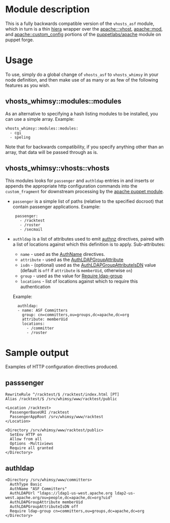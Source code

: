 Module description
==================

This is a fully backwards compatible version of the `vhosts_asf` module, which
in turn is a thin [hiera](http://docs.puppetlabs.com/hiera/latest/) wrapper
over the
[apache:::vhost](https://forge.puppetlabs.com/puppetlabs/apache#define-apachevhost),
[apache::mod](https://forge.puppetlabs.com/puppetlabs/apache#installing-arbitrary-modules),
and
[apache::custom_config](https://forge.puppetlabs.com/puppetlabs/apache#define-apachecustom_config)
portions of the 
[puppetlabs/apache](https://forge.puppetlabs.com/puppetlabs/apache)
module on puppet forge.

Usage
=====

To use, simply do a global change of `vhosts_asf` to `vhosts_whimsy` in your
node definition, and then make use of as many or as few of the following
features as you wish.

vhosts_whimsy::modules::modules
--------------------------------

As an alternative to specifying a hash listing modules to be installed, you can
use a simple array.  Example:

    vhosts_whimsy::modules::modules:
      - cgi
      - speling
      
Note that for backwards compatibility, if you specify anything other than an
array, that data will be passed through as is.
      
vhosts_whimsy::vhosts::vhosts
-----------------------------

This modules looks for `passenger` and `authldap` entries in and inserts or
appends the appropriate http configuration commands into the `custom_fragment`
for downstream processing by the [apache puppet
module](https://forge.puppetlabs.com/puppetlabs/apache#custom_fragment-1).

 * `passenger` is a simple list of paths (relative to the specified docroot)
   that contain passenger applications.  Example:
 
        passenger:
          - /racktest
          - /roster
          - /secmail
          
* `authldap` is a list of attributes used to emit
  [authnz](https://httpd.apache.org/docs/2.2/mod/mod_authnz_ldap.html)
  directives, paired with a list of locations against which this definition is
  to apply.  Sub-attributes:

    * `name` - used as the
      [AuthName](https://httpd.apache.org/docs/2.4/mod/mod_authn_core.html#authname)
      directives.
    * `attribute` - used as the
      [AuthLDAPGroupAttribute](https://httpd.apache.org/docs/2.4/mod/mod_authnz_ldap.html#authldapgroupattribute)
    * `isdn` - (optional) used as the
      [AuthLDAPGroupAttributeIsDN](https://httpd.apache.org/docs/2.4/mod/mod_authnz_ldap.html#authldapgroupattributeisdn)
      value (default is `off` if `attribute` is `memberUid`, otherwise `on`)
    * `group` - used as the value for [Require
      ldap-group](https://httpd.apache.org/docs/2.4/mod/mod_authnz_ldap.html#reqgroup)
    * `locations` - list of locations against which to require this
      authentication

  Example:

        authldap:
        - name: ASF Committers
          group: cn=committers,ou=groups,dc=apache,dc=org
          attribute: memberUid
          locations:
            - /committer
            - /roster

Sample output
=============

Examples of HTTP configuration directives produced.

passsenger
----------

    RewriteRule ^/racktest/$ /racktest/index.html [PT]
    Alias /racktest/$ /srv/whimsy/www/racktest/public

    <Location /racktest>
      PassengerBaseURI /racktest
      PassengerAppRoot /srv/whimsy/www/racktest
    </Location>

    <Directory /srv/whimsy/www/racktest/public>
      SetEnv HTTP on
      Allow from all
      Options -Multiviews
      Require all granted
    </Directory>

authldap
--------

    <Directory /srv/whimsy/www/committers>
      AuthType Basic
      AuthName "ASF Committers"
      AuthLDAPUrl "ldaps://ldap1-us-west.apache.org ldap2-us-west.apache.org/ou=people,dc=apache,dc=org?uid"
      AuthLDAPGroupAttribute memberUid
      AuthLDAPGroupAttributeIsDN off
      Require ldap-group cn=committers,ou=groups,dc=apache,dc=org
    </Directory>
